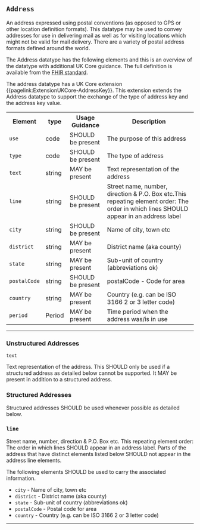 ## `Address`

An address expressed using postal conventions (as opposed to GPS or other location definition formats). This datatype may be used to convey addresses for use in delivering mail as well as for visiting locations which might not be valid for mail delivery. There are a variety of postal address formats defined around the world.

The Address datatype has the following elements and this is an overview of the datatype with additional UK Core guidance. The full definition is available from the <a href="http://hl7.org/fhir/R4/datatypes.html#Address" target="_blank">FHIR standard</a>.

<div markdown="span" class="alert alert-warning" role="alert"><i class="fa fa-information"></i>The address datatype has a UK Core extension {{pagelink:ExtensionUKCore-AddressKey}}. This extension extends the Address datatype to support the exchange of the type of address key and the address key value.
</div>

<table id="assets">
<tr>
<th>Element</th>
<th>type</th>
<th>Usage Guidance</th>
<th>Description</th>
</tr>
<tr>
<td><code>use</code></td>
<td>code</td>
<td>SHOULD be present</td>
<td>The purpose of this address</td>
</tr>
<tr>
<td><code>type</code></td>
<td>code</td>
<td>SHOULD be present</td>
<td>The type of address</td>
</tr>
<tr>
<td><code>text</code></td>
<td>string</td>
<td>MAY be present</td>
<td>Text representation of the address</td>
</tr>
<tr>
<td><code>line</code></td>
<td>string</td>
<td>SHOULD be present</td>
<td>Street name, number, direction & P.O. Box etc.This repeating element order: The order in which lines SHOULD appear in an address label</td>
</tr>
<tr>
<td><code>city</code></td>
<td>string</td>
<td>SHOULD be present</td>
<td>Name of city, town etc</td>
</tr>
<tr>
<td><code>district</code></td>
<td>string</td>
<td>MAY be present</td>
<td>District name (aka county)</td>
</tr>
<tr>
<td><code>state</code></td>
<td>string</td>
<td>MAY be present</td>
<td>Sub-unit of country (abbreviations ok)</td>
</tr>
<tr>
<td><code>postalCode</code></td>
<td>string</td>
<td>SHOULD be present</td>
<td>postalCode - Code for area</td>
</tr>
<tr>
<td><code>country</code></td>
<td>string</td>
<td>MAY be present</td>
<td>Country (e.g. can be ISO 3166 2 or 3 letter code)
</td>
</tr>
<tr>
<td><code>period</code></td>
<td>Period</td>
<td>MAY be present</td>
<td>Time period when the address was/is in use</td>
</tr>
</table>

---

### Unstructured Addresses

`text`

Text representation of the address. This SHOULD only be used if a structured address as detailed below cannot be supported. It MAY be present in addition to a structured address.

### Structured Addresses
Structured addresses SHOULD be used whenever possible as detailed below.

### `line`

Street name, number, direction & P.O. Box etc.
This repeating element order: The order in which lines SHOULD appear in an address label. Parts of the address that have distinct elements listed below SHOULD not appear in the address line elements.

The following elements SHOULD be used to carry the associated information. 
- `city` - Name of city, town etc
- `district` - District name (aka county)
- `state` - Sub-unit of country (abbreviations ok)
- `postalCode` - Postal code for area
- `country` - Country (e.g. can be ISO 3166 2 or 3 letter code)

---


	





	
